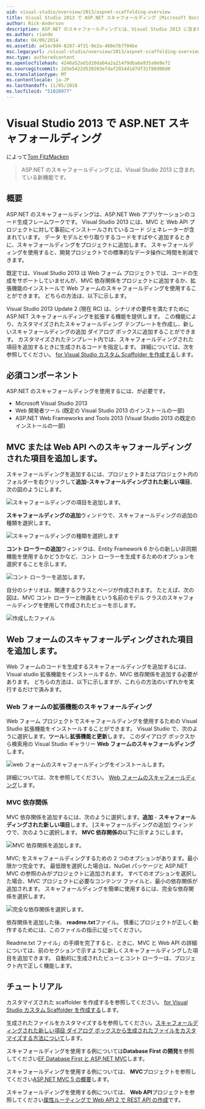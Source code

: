 ```yaml
---
uid: visual-studio/overview/2013/aspnet-scaffolding-overview
title: Visual Studio 2013 で ASP.NET スキャフォールディング |Microsoft Docs
author: Rick-Anderson
description: ASP.NET のスキャフォールディングとは、Visual Studio 2013 に含まれている新機能です。
ms.author: riande
ms.date: 04/09/2014
ms.assetid: a41ec9d4-8287-4f31-9e2a-460e7b7f04be
msc.legacyurl: /visual-studio/overview/2013/aspnet-scaffolding-overview
msc.type: authoredcontent
ms.openlocfilehash: 4246a52ad1d10da04a2a214f9dba6a935a9e9e72
ms.sourcegitcommit: 2d3e5422d530203efdaf2014d1d7df31f88d08d0
ms.translationtype: MT
ms.contentlocale: ja-JP
ms.lasthandoff: 11/05/2018
ms.locfileid: "51020977"
---
```

<a name="aspnet-scaffolding-in-visual-studio-2013"></a>Visual Studio 2013 で ASP.NET スキャフォールディング
====================
によって[Tom FitzMacken](https://github.com/tfitzmac)

> ASP.NET のスキャフォールディングとは、Visual Studio 2013 に含まれている新機能です。


## <a name="overview"></a>概要

ASP.NET のスキャフォールディングは、ASP.NET Web アプリケーションのコード生成フレームワークです。 Visual Studio 2013 には、MVC と Web API プロジェクトに対して事前にインストールされているコード ジェネレーターが含まれています。 データ モデルとやり取りするコードをすばやく追加するときに、スキャフォールディングをプロジェクトに追加します。 スキャフォールディングを使用すると、開発プロジェクトでの標準的なデータ操作に時間を削減できます。

既定では、Visual Studio 2013 は Web フォーム プロジェクトでは、コードの生成をサポートしていませんが、MVC 依存関係をプロジェクトに追加するか、拡張機能のインストールで Web フォームのスキャフォールディングを使用することができます。 どちらの方法は、以下に示します。

Visual Studio 2013 Update 2 (現在 RC) は、シナリオの要件を満たすために ASP.NET スキャフォールディングを拡張する機能を提供します。 この機能により、カスタマイズされたスキャフォールディング テンプレートを作成し、新しいスキャフォールディングの追加 ダイアログ ボックスに追加することができます。 カスタマイズされたテンプレート内では、スキャフォールディングされた項目を追加するときに生成されるコードを指定します。 詳細については、次を参照してください。 [for Visual Studio カスタム Scaffolder を作成する](https://go.microsoft.com/fwlink/p/?LinkId=395029)します。

## <a name="prerequisites"></a>必須コンポーネント

ASP.NET のスキャフォールディングを使用するには、が必要です。

- Microsoft Visual Studio 2013
- Web 開発者ツール (既定の Visual Studio 2013 のインストールの一部)
- ASP.NET Web Frameworks and Tools 2013 (Visual Studio 2013 の既定のインストールの一部)

## <a name="add-a-scaffolded-item-to-mvc-or-web-api"></a>MVC または Web API へのスキャフォールディングされた項目を追加します。

スキャフォールディングを追加するには、プロジェクトまたはプロジェクト内のフォルダーを右クリックして**追加**–**スキャフォールディングされた新しい項目**、次の図のようにします。

![スキャフォールディングの項目を追加します。](aspnet-scaffolding-overview/_static/image1.png)

**スキャフォールディングの追加**ウィンドウで、スキャフォールディングの追加の種類を選択します。

![スキャフォールディングの種類を選択します](aspnet-scaffolding-overview/_static/image2.png)

**コント ローラーの追加**ウィンドウは、Entity Framework 6 からの新しい非同期機能を使用するかどうかなど、コント ローラーを生成するためのオプションを選択することを示します。

![コント ローラーを追加します。](aspnet-scaffolding-overview/_static/image3.png)

自分のシナリオは、関連するクラスとページが作成されます。 たとえば、次の図は、MVC コント ローラーと映画をという名前のモデル クラスのスキャフォールディングを使用して作成されたビューを示します。

![作成したファイル](aspnet-scaffolding-overview/_static/image4.png)

## <a name="add-a-scaffolded-item-to-web-forms"></a>Web フォームのスキャフォールディングされた項目を追加します。

Web フォームのコードを生成するスキャフォールディングを追加するには、Visual studio 拡張機能をインストールするか、MVC 依存関係を追加する必要があります。 どちらの方法は、以下に示しますが、これらの方法のいずれかを実行するだけで済みます。

### <a name="web-forms-scaffolding-extension"></a>Web フォームの拡張機能のスキャフォールディング

Web フォーム プロジェクトでスキャフォールディングを使用するための Visual Studio 拡張機能をインストールすることができます。 Visual Studio で、次のように選択します。**ツール**し**拡張機能と更新**します。 このダイアログ ボックスから検索用の Visual Studio ギャラリー **Web フォームのスキャフォールディング**します。

![web フォームのスキャフォールディングをインストールします。](aspnet-scaffolding-overview/_static/image5.png)

詳細については、次を参照してください。 [Web フォームのスキャフォールディング](https://go.microsoft.com/fwlink/p/?LinkId=396478)します。

### <a name="mvc-dependencies"></a>MVC 依存関係

MVC 依存関係を追加するには、次のように選択します。**追加** - **スキャフォールディングされた新しい項目**します。 [スキャフォールディングの追加] ウィンドウで、次のように選択します。 **MVC 依存関係の**以下に示すようにします。

![MVC 依存関係を追加します。](aspnet-scaffolding-overview/_static/image6.png)

MVC; をスキャフォールディングするための 2 つのオプションがあります。最小限かつ完全です。 最低限を選択した場合は、NuGet パッケージと ASP.NET MVC の参照のみがプロジェクトに追加されます。 すべてのオプションを選択した場合、MVC プロジェクトに必要なコンテンツ ファイルと、最小の依存関係が追加されます。 スキャフォールディングを簡単に使用するには、完全な依存関係を選択します。

![完全な依存関係を選択します。](aspnet-scaffolding-overview/_static/image7.png)

依存関係を追加した後、 **readme.txt**ファイル。 慎重にプロジェクトが正しく動作するためには、このファイルの指示に従ってください。

Readme.txt ファイル」の手順を完了すると、ときに、MVC と Web API の詳細については、前のセクションで示すように新しくスキャフォールディングした項目を追加できます。 自動的に生成されたビューとコント ローラーは、プロジェクト内で正しく機能します。

## <a name="tutorials"></a>チュートリアル

カスタマイズされた scaffolder を作成するを参照してください。 [for Visual Studio カスタム Scaffolder を作成する](https://go.microsoft.com/fwlink/p/?LinkId=395029)します。

生成されたファイルをカスタマイズするを参照してください。[スキャフォールディングされた新しい項目 ダイアログ ボックスから生成されたファイルをカスタマイズする方法について](https://blogs.msdn.com/b/webdev/archive/2013/12/26/how-to-customize-the-generated-files-from-the-new-scaffolded-item-dialog.aspx)します。

スキャフォールディングを使用する例については**Database First の開発**を参照してください[EF Database First と ASP.NET MVC](../../../mvc/overview/getting-started/database-first-development/setting-up-database.md)します。

スキャフォールディングを使用する例については、 **MVC**プロジェクトを参照してください[ASP.NET MVC 5 の概要](../../../mvc/overview/getting-started/introduction/getting-started.md)します。

スキャフォールディングを使用する例については、 **Web API**プロジェクトを参照してください[属性ルーティングで Web API 2 で REST API の作成](../../../web-api/overview/web-api-routing-and-actions/create-a-rest-api-with-attribute-routing.md)です。
